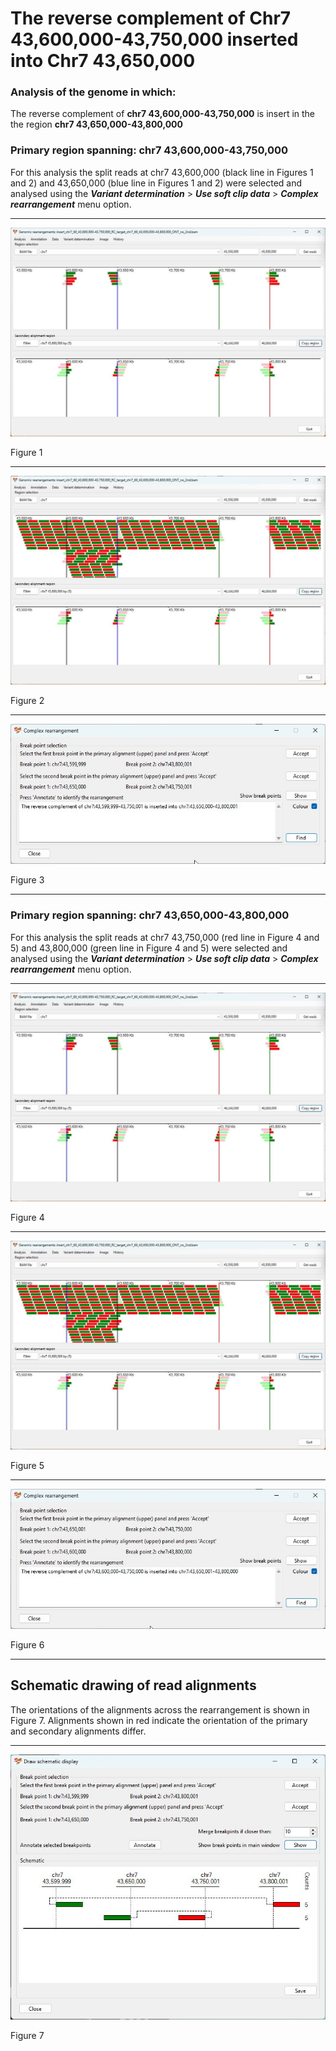 # The reverse complement of Chr7 43,600,000-43,750,000  inserted into Chr7 43,650,000

### Analysis of the genome in which: 

The reverse complement of **chr7 43,600,000-43,750,000** is insert in the the region **chr7 43,650,000-43,800,000**

### Primary region spanning: chr7 43,600,000-43,750,000 

For this analysis the split reads at chr7 43,600,000 (black line in Figures 1 and 2) and 43,650,000 (blue line in Figures 1 and 2) were selected and analysed using the ___Variant determination___ > ___Use soft clip data___ > ___Complex rearrangement___ menu option.<hr />

![image](images/insert_chr7_60_43,600,000-43,750,000_RC_target_chr7_60_43,650,000-43,800,000_ONT_no_2nd_1.jpg)

Figure 1

<hr />

![image](images/insert_chr7_60_43,600,000-43,750,000_RC_target_chr7_60_43,650,000-43,800,000_ONT_no_2nd_1_all.jpg)

Figure 2

<hr />

![image](images/insert_chr7_60_43,600,000-43,750,000_RC_target_chr7_60_43,650,000-43,800,000_ONT_no_2nd_1_results.jpg)

Figure 3

<hr />

### Primary region spanning: chr7 43,650,000-43,800,000

For this analysis the split reads at chr7 43,750,000 (red line in Figure 4 and 5) and 43,800,000 (green line in Figure 4 and 5) were selected and analysed using the ___Variant determination___ > ___Use soft clip data___ > ___Complex rearrangement___ menu option.<hr />

![image](images/insert_chr7_60_43,600,000-43,750,000_RC_target_chr7_60_43,650,000-43,800,000_ONT_no_2nd_2.jpg)

Figure 4

<hr />

![image](images/insert_chr7_60_43,600,000-43,750,000_RC_target_chr7_60_43,650,000-43,800,000_ONT_no_2nd_2_all.jpg)

Figure 5

<hr />

![image](images/insert_chr7_60_43,600,000-43,750,000_RC_target_chr7_60_43,650,000-43,800,000_ONT_no_2nd_2_results.jpg)

Figure 6

<hr />

## Schematic drawing of read alignments

The orientations of the alignments across the rearrangement is shown in Figure 7. Alignments shown in red indicate the orientation of the primary and secondary alignments differ.

<hr />

![image](images/insert_chr7_60_43,600,000-43,750,000_RC_target_chr7_60_43,650,000-43,800,000_ONT_no_2nd.jpg)

Figure 7

